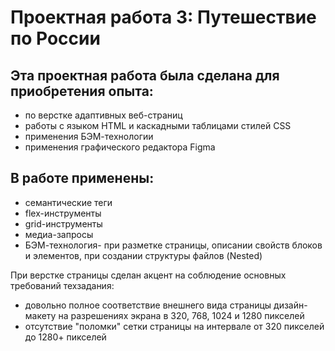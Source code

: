 # Проектная работа 3: Путешествие по России
## Эта проектная работа была сделана для приобретения опыта:
* по верстке адаптивных веб-страниц
* работы с языком HTML и каскадными таблицами стилей CSS
* применения БЭМ-технологии
* применения графического редактора Figma
## В работе применены:
* семантические теги
* flex-инструменты
* grid-инструменты
* медиа-запросы
* БЭМ-технология- при разметке страницы, описании свойств
блоков и элементов, при создании структуры файлов (Nested)

При верстке страницы сделан акцент на соблюдение основных 
требований техзадания:
* довольно полное соответствие внешнего вида страницы дизайн-макету
на разрешениях экрана в 320, 768, 1024 и 1280 пикселей
* отсутствие "поломки" сетки страницы на интервале от 320 пикселей
до 1280+ пикселей

